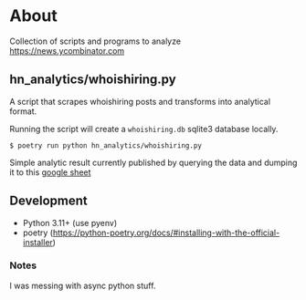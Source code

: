 # About
Collection of scripts and programs to analyze https://news.ycombinator.com

## hn_analytics/whoishiring.py

A script that scrapes whoishiring posts and transforms into analytical format.

Running the script will create a `whoishiring.db` sqlite3 database locally.

    $ poetry run python hn_analytics/whoishiring.py

Simple analytic result currently published by querying the data and
dumping it to this [google sheet](https://docs.google.com/spreadsheets/d/18kLWHkrEedpl1eXzAht_se8GEKd0G9zrlz7SutP2uLQ/edit?usp=sharing)

## Development

* Python 3.11+ (use pyenv)
* poetry (https://python-poetry.org/docs/#installing-with-the-official-installer)

### Notes

I was messing with async python stuff.
